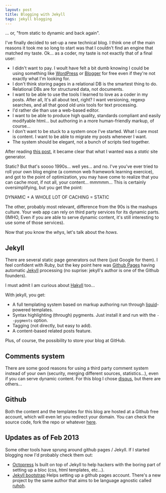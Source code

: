 ```yaml
---
layout: post
title: Blogging with Jekyll
tags: jekyll blogging
---
```


... or, "from static to dynamic and back again".

I've finally decided to set-up a new technical blog. I think one of
the main reasons it took me so long to start was that I couldn't find
an engine that matched my taste. Ok... as a coder, my taste is not
exactly that of a final user:

- I didn't want to pay. I woult have felt a bit dumb knowing I could
  be using something like [WordPress](http://www.wordpress.com) or
  [Blogger](http://www.blogger.com) for free even if they're not
  exactly what I'm looking for.
- I don't think storing pages in a relational DB is the smartest thing to
  do. Relational DBs are for structured data, not documents. 
- I want to be able to use the tools I learned to love as a coder in my
  posts. After all, It's all about text, right? I want versioning,
  regexp searches, and all that good old unix tools for text processing.
- I'd rather die than use a web-based editor.
- I want to be able to produce high quality, standards compliant and
  easily modifyable html... but authoring in a more human-friendly
  markup, of course... 
- I don't want to be stuck to a system once I've started. What I care
  most is content. I want to be able to migrate my posts whenever I want. 
- The system should be elegant, not a bunch of scripts tied together.

After reading [this
post](http://tom.preston-werner.com/2008/11/17/blogging-like-a-hacker.html),
it became clear that what I wanted was a *static* site generator.

Static? But that's soooo 1990s... well yes... and no. I've you've ever
tried to roll your own blog engine (a common web framework learning
exercice), and got to the point of optimization, you may have come to
realize that you can cache most, if not all, your
content... mmmmm... This is certainly oversimplifying, but you get the
point:

DYNAMIC + A WHOLE LOT OF CACHING = STATIC

The other, probably most relevant, difference from the 90s is the
mashups culture. Your web app can rely on third party services for its
dynamic parts. (IMHO, Even if you are able to serve dynamic content,
it's still interesting to use some of those services).

Now that you know the _whys_, let's talk about the _hows_.

## Jekyll
There are several static page generators out there (just Google for
them). I feel confident with Ruby, but the key point here was
[Github Pages](http://pages.github.com/) having automatic
[Jekyll](http://jekyllrb.com/) processing (no suprise: jekyll's author is
one of the Github founders). 

I must admit I am curious about [Hakyll](http://jaspervdj.be/hakyll/)
too... 

With jekyll, you get:

- A full templating system based on markup authoring run through
  [liquid](http://www.liquidmarkup.org/)-powered templates.
- Syntax highlighting (through) pygments. Just install it and run with
  the `--pygments` option.
- Tagging (not directly, but easy to add).
- A content-based related posts feature.

Plus, of course, the possibility to store your blog at GitHub.

## Comments system

There are some good reasons for using a third party comment system
instead of your own (security, merging different sources,
statistics...), even if you can serve dynamic content. For this blog I
chose [disqus](http://disqus.com/), but there are others...

## Github

Both the content and the templates for this blog are hosted at a
Github free account, which will even let you redirect your domain.
You can check the source code, fork the repo or whatever
[here](https://github.com/jarnaldich/jarnaldich.github.com).

## Updates as of Feb 2013

Some other tools have sprung around github pages / Jekyll. If I
started blogging now I'd probably check them out:

- [Octopress](http://octopress.org) Is built on top of Jekyll to help
  hackers with the boring part of setting up a bloc (css, html
  templates, etc...).
- [Jekyll bootstrap](http://jekyllbootstrap.org) Helps setting up a
  github pages account. There's a new project by the same author that
  aims to be language agnostic called [ruhoh](http://ruhoh.com).


